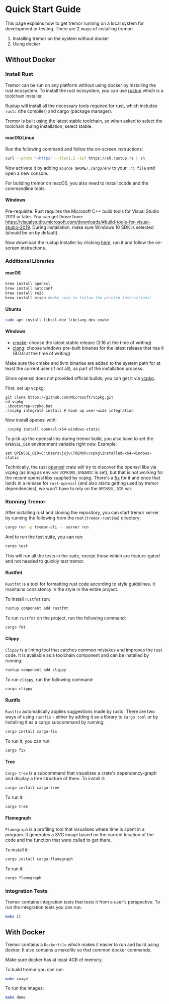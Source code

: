 # Quick Start Guide

This page explains how to get tremor running on a local system for development or testing. There are 2 ways of installing tremor:

1. Installing tremor on the system without docker
2. Using docker

## Without Docker

### Install Rust

Tremor can be run on any platform without using docker by installing the rust ecosystem. To install the rust ecosystem, you can use [rustup](https://www.rust-lang.org/tools/install) which is a toolchain installer.

Rustup will install all the necessary tools required for rust, which includes `rustc` (the compiler) and cargo (package manager).

Tremor is built using the latest stable toolchain, so when asked to select the toolchain during installation, select stable.

#### macOS/Linux

Run the following command and follow the on-screen instructions:

```sh
curl --proto '=https' --tlsv1.2 -sSf https://sh.rustup.rs | sh
```

Now activate it by adding `source $HOME/.cargo/env` to your `.rc file` and open a new console.

For building tremor on macOS, you also need to install xcode and the commandline tools.

#### Windows

Pre-requisite: Rust requires the Microsoft C++ build tools for Visual Studio 2013 or later. You can get those from: https://visualstudio.microsoft.com/downloads/#build-tools-for-visual-studio-2019. During installation, make sure Windows 10 SDK is selected (should be on by default).

Now download the rustup installer by clicking [here](https://win.rustup.rs/x86_64), run it and follow the on-screen instructions.

### Additional Libraries

#### macOS

```bash
brew install openssl
brew install autoconf
brew install re2c
brew install bison #make sure to follow the printed instructions!
```

#### Ubuntu

```bash
sudo apt install libssl-dev libclang-dev cmake
```

#### Windows

- [cmake](https://cmake.org/download/): choose the latest stable release (3.16 at the time of writing)
- [clang](https://releases.llvm.org/download.html): choose windows pre-built binaries for the latest release that has it (9.0.0 at the time of writing)

Make sure the cmake and llvm binaries are added to the system path for at least the current user (if not all), as part of the installation process.

Since openssl does not provided official builds, you can get it via [vcpkg](https://github.com/microsoft/vcpkg).

First, set up vcpkg:

```
git clone https://github.com/Microsoft/vcpkg.git
cd vcpkg
.\bootstrap-vcpkg.bat
.\vcpkg integrate install # hook up user-wide integration
```

Now install openssl with:

```
.\vcpkg install openssl:x64-windows-static
```

To pick up the openssl libs during tremor build, you also have to set the `OPENSSL_DIR` environment variable right now. Example:

```
set OPENSSL_DIR=C:\Users\juju\TREMOR\vcpkg\installed\x64-windows-static
```

Technically, the rust [openssl](https://docs.rs/openssl) crate will try to discover the openssl libs via vcpkg (as long as env var `VCPKGRS_DYNAMIC` is set), but that is not working for the recent openssl libs supplied by vcpkg. There's a [fix](https://github.com/sfackler/rust-openssl/pull/1238) for it and once that lands in a release for `rust-openssl` (and also starts getting used by tremor dependencies), we won't have to rely on the `OPENSSL_DIR` var.

### Running Tremor

After installing rust and cloning the repository, you can start tremor server by running the following from the root (`tremor-runtime`) directory:

```bash
cargo run -p tremor-cli -- server run
```

And to run the test suite, you can run:

```bash
cargo test
```

This will run all the tests in the suite, except those which are feature-gated and not needed to quickly test tremor.

#### Rustfmt

`Rustfmt` is a tool for formatting rust code according to style guidelines. It maintains consistency in the style in the entire project.

To install `rustfmt` run:

```bash
rustup component add rustfmt
```

To run `rustfmt` on the project, run the following command:

```bash
cargo fmt
```

#### Clippy

`Clippy` is a linting tool that catches common mistakes and improves the rust code. It is available as a toolchain component and can be installed by running:

```bash
rustup component add clippy
```

To run `clippy`, run the following command:

```bash
cargo clippy
```

#### Rustfix

`Rustfix` automatically applies suggestions made by rustc. There are two ways of using `rustfix` - either by adding it as a library to `Cargo.toml` or by installing it as a cargo subcommand by running:

```bash
cargo install cargo-fix
```

To run it, you can run:

```bash
cargo fix
```

#### Tree

`Cargo tree` is a subcommand that visualizes a crate's dependency-graph and display a tree structure of them. To install it:

```bash
cargo install cargo-tree
```

To run it:

```bash
cargo tree
```

#### Flamegraph

`Flamegraph` is a profiling tool that visualises where time is spent in a program. It generates a SVG image based on the current location of the code and the function that were called to get there.

To install it:

```bash
cargo install cargo-flamegraph
```

To run it:

```bash
cargo flamegraph
```

### Integration Tests

Tremor contains integration tests that tests it from a user's perspective. To run the integration tests you can run:

```bash
make it
```

## With Docker

Tremor contains a `Dockerfile` which makes it easier to run and build using docker. It also contains a makefile so that common docker commands.

Make sure docker has at least 4GB of memory.

To build tremor you can run:

```bash
make image
```

To run the images:

```bash
make demo
```
